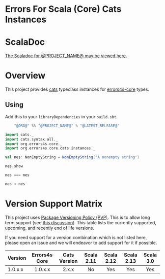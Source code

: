 # Errors For Scala (Core) Cats Instances #

# ScalaDoc #

[The Scaladoc for @PROJECT_NAME@ may be viewed here][javadoc].

[javadoc]: @SCALADOC_LINK@ "Scaladoc"

# Overview #

This project provides [cats][cats] typeclass instances for [errors4s-core][errors4s-core] types.

[cats]: https://github.com/typelevel/cats "Cats"
[errors4s-core]: https://github.com/errors4s/errors4s-core "Errors4s Core"

## Using ##

Add this to your `libraryDependencies` in your `build.sbt`.

```scala
    "@ORG@" %% "@PROJECT_NAME@" % "@LATEST_RELEASE@"
```

```scala mdoc:to-string
import cats._
import cats.syntax.all._
import org.errors4s.core._
import org.errors4s.core.cats.instances._

val nes: NonEmptyString = NonEmptyString("A nonempty string")

nes.show

nes === nes

nes < nes
```

# Version Support Matrix #

This project uses [Package Versioning Policy (PVP)][pvp]. This is to allow long term support (see [this discussion][errors4s-core-pvp]). This table lists the currently supported, upcoming, and recently end of life versions.

If you need support for a version combination which is not listed here, please open an issue and we will endeavor to add support for it if possible.

|Version|Errors4s Core|Cats Version|Scala 2.11|Scala 2.12|Scala 2.13|Scala 3.0|
|-------|:-----------:|:----------:|:--------:|:--------:|:--------:|:-------:|
|1.0.x.x|1.0.x.x      |2.x.x       |No        |Yes       |Yes       |Yes      |

[pvp]: https://pvp.haskell.org/ "PVP"
[errors4s-core-pvp]: https://github.com/errors4s/errors4s-core#versioning "Errors4s Core: Versioning"
[semver]: https://semver.org/ "Semver"
